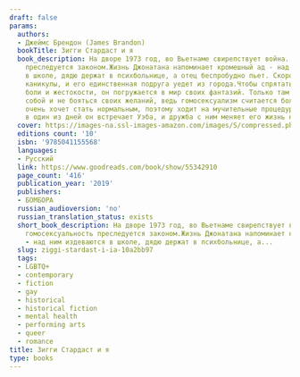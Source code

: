 ```yaml
---
draft: false
params:
  authors:
  - Джеймс Брендон (James Brandon)
  bookTitle: Зигги Стардаст и я
  book_description: На дворе 1973 год, во Вьетнаме свирепствует война. В США гомосексуальность
    преследуется законом.Жизнь Джонатана напоминает кромешный ад - над ним издеваются
    в школе, дядю держат в психбольнице, а отец беспробудно пьет. Скоро наступят летние
    каникулы, и его единственная подруга уедет из города.Чтобы спрятаться от окружающей
    боли и жестокости, он погружается в мир своих фантазий. Только там он может быть
    собой и не бояться своих желаний, ведь гомосексуализм считается болезнью. Джонатан
    очень хочет стать нормальным, поэтому ходит на мучительные процедуры электрошоком.но
    в один из дней он встречает Уэба, и дружба с ним меняет его жизнь навсегда.
  cover: https://images-na.ssl-images-amazon.com/images/S/compressed.photo.goodreads.com/books/1600167420i/55342910.jpg
  editions count: '10'
  isbn: '9785041155568'
  languages:
  - Русский
  link: https://www.goodreads.com/book/show/55342910
  page_count: '416'
  publication_year: '2019'
  publishers:
  - БОМБОРА
  russian_audioversion: 'no'
  russian_translation_status: exists
  short_book_description: На дворе 1973 год, во Вьетнаме свирепствует война. В США
    гомосексуальность преследуется законом.Жизнь Джонатана напоминает кромешный ад
    - над ним издеваются в школе, дядю держат в психбольнице, а...
  slug: ziggi-stardast-i-ia-10a2bb97
  tags:
  - LGBTQ+
  - contemporary
  - fiction
  - gay
  - historical
  - historical fiction
  - mental health
  - performing arts
  - queer
  - romance
title: Зигги Стардаст и я
type: books
---
```

